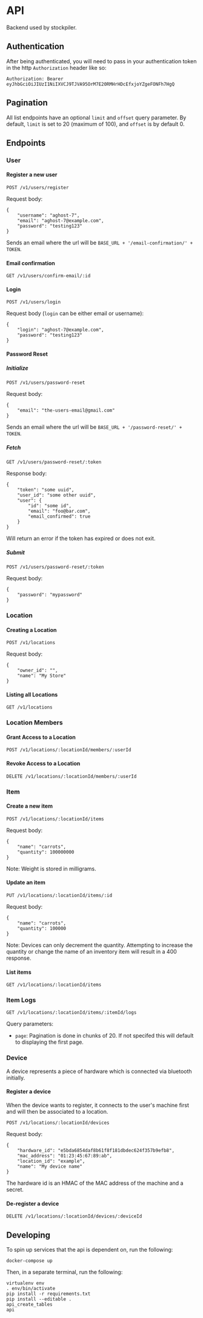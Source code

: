 # API
Backend used by stockpiler.

## Authentication
After being authenticated, you will need to pass in your authentication token
in the http `Authorization` header like so:

```
Authorization: Bearer eyJhbGciOiJIUzI1NiIXVCJ9TJVA95OrM7E20RMHrHDcEfxjoYZgeFONFh7HgQ
```

## Pagination

All list endpoints have an optional `limit` and `offset` query parameter. By
default, `limit` is set to 20 (maximum of 100), and `offset` is by default 0.

## Endpoints

### User

#### Register a new user

```
POST /v1/users/register
```

Request body:
```
{
	"username": "aghost-7",
	"email": "aghost-7@example.com",
	"password": "testing123"
}
```

Sends an email where the url will be `BASE_URL + '/email-confirmation/' + TOKEN`.

#### Email confirmation

```
GET /v1/users/confirm-email/:id
```

#### Login

```
POST /v1/users/login
```

Request body (`login` can be either email or username):
```
{
	"login": "aghost-7@example.com",
	"password": "testing123"
}
```

#### Password Reset

##### Initialize
```
POST /v1/users/password-reset
```

Request body:
```
{
	"email": "the-users-email@gmail.com"
}
```

Sends an email where the url will be `BASE_URL + '/password-reset/' + TOKEN`.

##### Fetch
```
GET /v1/users/password-reset/:token
```

Response body:
```
{
	"token": "some uuid",
	"user_id": "some other uuid",
	"user": {
		"id": "some id",
		"email": "foo@bar.com",
		"email_confirmed": true
	}
}
```

Will return an error if the token has expired or does not exit.

##### Submit

```
POST /v1/users/password-reset/:token
```

Request body:
```
{
	"password": "mypassword"
}
```

### Location

#### Creating a Location
```
POST /v1/locations
```

Request body:
```
{
	"owner_id": "",
	"name": "My Store"
}
```

#### Listing all Locations

```
GET /v1/locations
```

### Location Members

#### Grant Access to a Location

```
POST /v1/locations/:locationId/members/:userId
```

#### Revoke Access to a Location

```
DELETE /v1/locations/:locationId/members/:userId
```

### Item

#### Create a new item

```
POST /v1/locations/:locationId/items
```

Request body:
```
{
	"name": "carrots",
	"quantity": 100000000
}
```

Note: Weight is stored in milligrams.

#### Update an item

```
PUT /v1/locations/:locationId/items/:id
```

Request body:

```
{
	"name": "carrots",
	"quantity": 100000
}
```

Note: Devices can only decrement the quantity. Attempting to increase the
quantity or change the name of an inventory item will result in a 400 response.

#### List items

```
GET /v1/locations/:locationId/items
```

### Item Logs

```
GET /v1/locations/:locationId/items/:itemId/logs
```

Query parameters:
- `page`: Pagination is done in chunks of 20. If not specifed this will default
to displaying the first page.

### Device
A device represents a piece of hardware which is connected via bluetooth
initially.

#### Register a device
When the device wants to register, it connects to the user's machine first and
will then be associated to a location.

```
POST /v1/locations/:locationId/devices
```

Request body:
```
{
	"hardware_id": "e5bda6854daf8b61f8f181dbdec624f357b9efb8",
	"mac_address": "01:23:45:67:89:ab",
	"location_id": "example",
	"name": "My device name"
}
```

The hardware id is an HMAC of the MAC address of the machine and a secret.

#### De-register a device

```
DELETE /v1/locations/:locationId/devices/:deviceId
```

## Developing


To spin up services that the api is dependent on, run the following:
```
docker-compose up
```

Then, in a separate terminal, run the following:
```
virtualenv env
. env/bin/activate
pip install -r requirements.txt
pip install --editable .
api_create_tables
api
```
